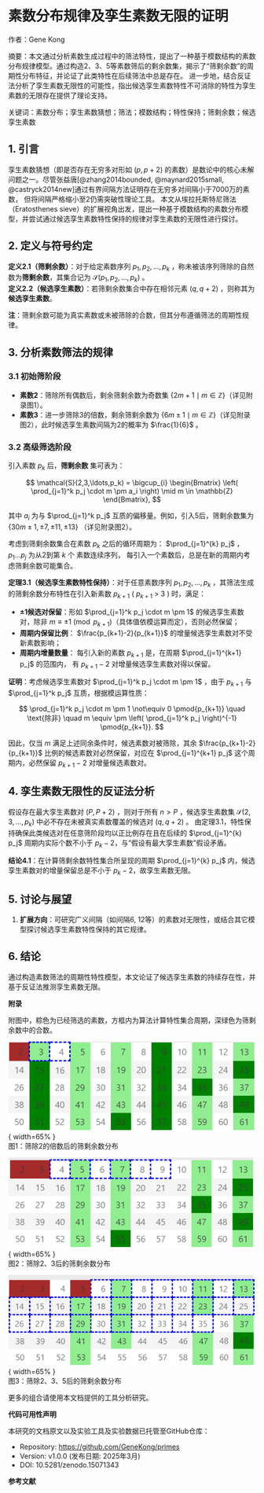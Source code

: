 # 素数分布规律及孪生素数无限的证明

作者：Gene Kong

摘要：本文通过分析素数生成过程中的筛法特性，提出了一种基于模数结构的素数分布规律模型。通过构造2、3、5等素数筛后的剩余数集，揭示了“筛剩余数”的周期性分布特征，并论证了此类特性在后续筛法中总是存在。
进一步地，结合反证法分析了孪生素数无限性的可能性，指出候选孪生素数特性不可消除的特性为孪生素数的无限存在提供了理论支持。

关键词：素数分布；孪生素数猜想；筛法；模数结构；特性保持；筛剩余数；候选孪生素数

## 1. 引言

孪生素数猜想（即是否存在无穷多对形如 $(p, p+2)$ 的素数）是数论中的核心未解问题之一。尽管张益唐[@zhang2014bounded, @maynard2015small, @castryck2014new]通过有界间隔方法证明存在无穷多对间隔小于7000万的素数，
但将间隔严格缩小至2仍需突破性理论工具。
本文从埃拉托斯特尼筛法（Eratosthenes sieve）的扩展视角出发，提出一种基于模数结构的素数分布模型，并尝试通过候选孪生素数特性保持的规律对孪生素数的无限性进行探讨。

## 2. 定义与符号约定  

**定义2.1（筛剩余数）**：对于给定素数序列 $p_1, p_2, \ldots, p_k$ ，称未被该序列筛除的自然数为**筛剩余数**，其集合记为 $\mathcal{S}(p_1, p_2, \ldots, p_k)$ 。  
**定义2.2（候选孪生素数）**：若筛剩余数集合中存在相邻元素 $(q, q+2)$ ，则称其为**候选孪生素数**。  

**注**：筛剩余数可能为真实素数或未被筛除的合数，但其分布遵循筛法的周期性规律。

## 3. 分析素数筛法的规律  

### 3.1 初始筛阶段

- **素数2**：筛除所有偶数后，剩余筛剩余数为奇数集 $\{2m+1 \mid m \in \mathbb{Z}\}$（详见附录图1）。  
- **素数3**：进一步筛除3的倍数，剩余筛剩余数为 $\{6m \pm 1 \mid m \in \mathbb{Z}\}$（详见附录图2），此时候选孪生素数间隔为2的概率为 $\frac{1}{6}$ 。  

### 3.2 高级筛选阶段

引入素数 $p_k$ 后，**筛剩余数** 集可表为：

$$
\mathcal{S}(2,3,\ldots,p_k) = \bigcup_{i} \begin{Bmatrix} \left( \prod_{j=1}^k p_j \cdot m \pm a_i \right) \mid m \in \mathbb{Z} \end{Bmatrix},
$$  

其中 $a_i$ 为与 $\prod_{j=1}^k p_j$ 互质的偏移量。例如，引入5后，筛剩余数集为 $\{30m \pm 1, \pm 7, \pm 11, \pm 13\}$ （详见附录图2）。  

考虑到筛剩余数集合在素数 $p_k$ 之后的循环周期为： $\prod_{j=1}^{k} p_j$ ， $p_1 \ldots p_j$ 为从2到第 $k$ 个 素数连续序列， 每引入一个素数后，总是在新的周期内考虑筛剩余数可能集合。

**定理3.1（候选孪生素数特性保持）**：对于任意素数序列 $p_1, p_2, \ldots, p_k$ ，其筛法生成的筛剩余数分布特性在引入新素数 $p_{k+1}$ ( $p_{k+1}$ > 3 ) 时，满足：

- **±1候选对保留**：形如 $\prod_{j=1}^k p_j \cdot m \pm 1$ 的候选孪生素数对，除非 $m \equiv \pm 1 \pmod{p_{k+1}}$（具体值依模运算而定），否则必然保留；  
- **周期内保留比例**： $\frac{p_{k+1}-2}{p_{k+1}}$ 的增量候选孪生素数对不受新素数影响；
- **周期内增量数量**： 每引入新的素数 $p_{k+1}$ 是，在周期 $\prod_{j=1}^{k+1} p_j$ 的范围内， 有 $p_{k+1}-2$ 对增量候选孪生素数对得以保留。

**证明**：考虑候选孪生素数对 $\prod_{j=1}^k p_j \cdot m \pm 1$ ，由于 $p_{k+1}$ 与 $\prod_{j=1}^k p_j$ 互质，根据模运算性质：

$$
\prod_{j=1}^k p_j \cdot m \pm 1 \not\equiv 0 \pmod{p_{k+1}} \quad \text{除非} \quad m \equiv \pm \left( \prod_{j=1}^k p_j \right)^{-1} \pmod{p_{k+1}}.
$$

因此，仅当 $m$ 满足上述同余条件时，候选素数对被筛除，其余 $\frac{p_{k+1}-2}{p_{k+1}}$ 比例的候选素数对必然保留，对应在 $\prod_{j=1}^{k+1} p_j$ 这个周期内，必然保留 $p_{k+1} -2$ 对增量候选素数对。

## 4. 孪生素数无限性的反证法分析  

假设存在最大孪生素数对 $(P, P+2)$ ，则对于所有 $n > P$ ，候选孪生素数集 $\mathcal{S}(2,3,\ldots,p_k)$ 中必不存在未被真实素数覆盖的候选对 $(q, q+2)$ 。
由定理3.1，特性保持确保此类候选对在任意筛阶段均以正比例存在且在后续的 $\prod_{j=1}^{k} p_j$ 周期内实际个数不小于 $p_k - 2$，与“假设有最大孪生素数”假设矛盾。  

**结论4.1**：在计算筛剩余数特性集合所呈现的周期 $\prod_{j=1}^{k} p_j$ 内，候选孪生素数对的增量保留总是不小于 $p_k - 2$，故孪生素数无限。 

## 5. 讨论与展望  

1. **扩展方向**：可研究广义间隔（如间隔6, 12等）的素数对无限性，或结合其它模型探讨候选孪生素数特性保持的其它规律。  

## 6. 结论  

通过构造素数筛法的周期性特性模型，本文论证了候选孪生素数的持续存在性，并基于反证法推测孪生素数无限。


**附录**  

附图中，粽色为已经筛选的素数，方框内为算法计算特性集合周期，深绿色为筛剩余数中的合数。

![筛除2的倍数后的筛剩余数分布](src/02.png "筛除2的倍数后的筛剩余数分布"){ width=65% }  
图1：筛除2的倍数后的筛剩余数分布

![筛除2、3后的筛剩余数分布](src/03.png "筛除2、3后的筛剩余数分布"){ width=65% }  
图2：筛除2、3后的筛剩余数分布

![筛除2、3、5后的筛剩余数分布](src/05.png "筛除2、3、5后的筛剩余数分布"){ width=65% }  
图3：筛除2、3、5后的筛剩余数分布

更多的组合请使用本文档提供的工具分析研究。

**代码可用性声明**

本研究的文档原文以及实验工具及实验数据已托管至GitHub仓库：

* Repository: https://github.com/GeneKong/primes
* Version: v1.0.0 (发布日期: 2025年3月)
* DOI: 10.5281/zenodo.15071343

**参考文献**  
